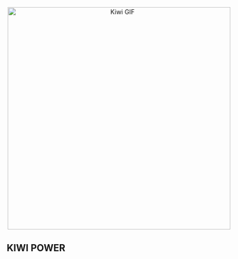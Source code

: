 <p align="center">

  <img src="https://media1.tenor.com/m/OgN2ouKG_G4AAAAC/chaos-elmo.gif" alt="Kiwi GIF" width="500" height="500">
  
</p>

## KIWI POWER
